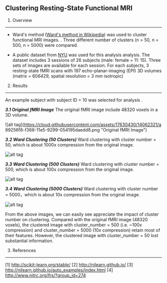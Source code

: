 

**Clustering Resting-State Functional MRI**
----------------------------------------

1. Overview
-----------
- Ward's method ([Ward's method in Wikipedia](https://en.wikipedia.org/wiki/Ward%27s_method)) was used to cluster  functional MRI images. . Three different number of clusters (n = 50, n = 500, n = 5000) were compared.

- A public dataset from [NYU](http://www.nitrc.org/frs/?group_id=274) was used for this analysis analysis. The dataset includes 3 sessions of 26 subjects (male: female = 11: 15). Three sets of images are available for each session. For each subjects, 3 resting-state fMRI scans with 197 echo-planar-imaging (EPI) 3D volumes (matrix = 60*64*29, spatial resolution = 3 mm isotropic) 


2. Results
-----------
An example subject with subject ID = 10 was selected for analysis . 

***3.1 Original fMRI Image***
The original fMRI image include 48320 voxels in a 3D volume.

![alt tag](https://cloud.githubusercontent.com/assets/17630430/14062321/a
89256f8-f368-11e5-9299-054195daedd8.png "Original fMRI Image")

***3.2 Ward Clustering (50 Clusters)***
Ward clustering with cluster number = 50, which is about 1000x compression from the original image.

![alt tag](https://cloud.githubusercontent.com/assets/17630430/14062406/9a1364de-f36b-11e5-966a-e71f9ff9cfb3.png "Ward Clusters 50")

***3.3 Ward Clustering (500 Clusters)***
Ward clustering with cluster number = 500, which is about 100x compression from the original image.

![alt tag](https://cloud.githubusercontent.com/assets/17630430/14062407/ac3afb36-f36b-11e5-88ab-4ad91fb697f9.png "Ward Clusters 500")

***3.4 Ward Clustering (5000 Clusters)***
Ward clustering with cluster number = 5000，which is about 10x compression from the original image.

![alt tag](https://cloud.githubusercontent.com/assets/17630430/14062410/bcfc636a-f36b-11e5-9251-9378e6817386.png "Ward Clusters 5000")

From the above images, we can easily see appreciate the impact of cluster number on clustering. Compared with the original fMRI image (48320 voxels), the clustered image with cluster_number = 500 (i.e. ~100x compression) and cluster_number = 5000 (10x compression) retain most of their features. However, the clustered image with cluster_number = 50 lost substantial information. 

3. References
-----------
[1] http://scikit-learn.org/stable/
[2] http://nilearn.github.io/
[3] http://nilearn.github.io/auto_examples/index.html
[4] http://www.nitrc.org/frs/?group_id=274